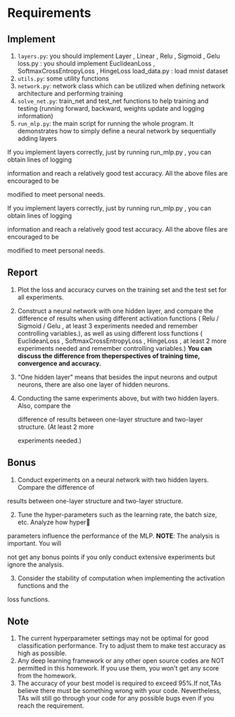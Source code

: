 # Requirements

## Implement

1. `layers.py`: you should implement Layer , Linear , Relu , Sigmoid , Gelu loss.py : you should implement EuclideanLoss , SoftmaxCrossEntropyLoss , HingeLoss load_data.py : load mnist dataset
2. `utils.py`: some utility functions
3. `network.py`: network class which can be utilized when defining network architecture and
   performing training
4. `solve_net.py`: train_net and test_net functions to help training and testing (running
   forward, backward, weights update and logging information)
5. `run_mlp.py`: the main script for running the whole program. It demonstrates how to simply
   define a neural network by sequentially adding layers

If you implement layers correctly, just by running run_mlp.py , you can obtain lines of logging

information and reach a relatively good test accuracy. All the above files are encouraged to be

modified to meet personal needs.

If you implement layers correctly, just by running run_mlp.py , you can obtain lines of logging

information and reach a relatively good test accuracy. All the above files are encouraged to be

modified to meet personal needs.

## Report

1. Plot the loss and accuracy curves on the training set and the test set for all experiments.

2. Construct a neural network with one hidden layer, and compare the difference of results when using different activation functions ( Relu / Sigmoid / Gelu , at least 3 experiments needed and remember controlling variables.), as well as using different loss functions ( EuclideanLoss , SoftmaxCrossEntropyLoss , HingeLoss , at least 2 more experiments needed and remember controlling variables.) **You can discuss the difference from theperspectives of training time, convergence and accuracy.** 

3. "One hidden layer" means that besides the input neurons and output neurons, there are also one layer of hidden neurons.

4. Conducting the same experiments above, but with two hidden layers. Also, compare the

   difference of results between one-layer structure and two-layer structure. (At least 2 more

   experiments needed.)

## Bonus

1. Conduct experiments on a neural network with two hidden layers. Compare the difference of

results between one-layer structure and two-layer structure.

2. Tune the hyper-parameters such as the learning rate, the batch size, etc. Analyze how hyper

parameters influence the performance of the MLP. **NOTE**: The analysis is important. You will

not get any bonus points if you only conduct extensive experiments but ignore the analysis.

3. Consider the stability of computation when implementing the activation functions and the

loss functions.

## Note

1. The current hyperparameter settings may not be optimal for good classification
   performance. Try to adjust them to make test accuracy as high as possible.
2. Any deep learning framework or any other open source codes are NOT permitted in this
   homework. If you use them, you won't get any score from the homework.
3. The accuracy of your best model is required to exceed 95%.If not,TAs believe there must
   be something wrong with your code. Nevertheless, TAs will still go through your code for any
   possible bugs even if you reach the requirement.



